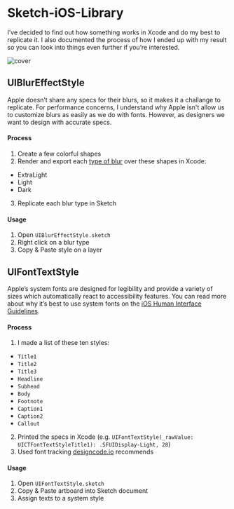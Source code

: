 # Sketch-iOS-Library
I’ve decided to find out how something works in Xcode and do my best to replicate it. I also documented the process of how I ended up with my result so you can look into things even further if you’re interested.

![cover](https://cloud.githubusercontent.com/assets/3231370/20457930/d6728fb8-ae64-11e6-910c-c51ec1d755a9.png)

## UIBlurEffectStyle
Apple doesn’t share any specs for their blurs, so it makes it a challange to replicate. For performance concerns, I understand why Apple isn't allow us to customize blurs as easily as we do with fonts. However, as designers we want to design with accurate specs.

#### Process

1. Create a few colorful shapes
2. Render and export each [type of blur](https://developer.apple.com/reference/uikit/uiblureffectstyle) over these shapes in Xcode:
  - ExtraLight
  - Light
  - Dark
3. Replicate each blur type in Sketch

#### Usage

1. Open `UIBlurEffectStyle.sketch`
2. Right click on a blur type
3. Copy & Paste style on a layer

## UIFontTextStyle
Apple’s system fonts are designed for legibility and provide a variety of sizes which automatically react to accessibility features. You can read more about why it’s best to use system fonts on the [iOS Human Interface Guidelines](https://developer.apple.com/ios/human-interface-guidelines/visual-design/typography/).

#### Process

1. I made a list of these ten styles:
  - `Title1`
  - `Title2`
  - `Title3`
  - `Headline`
  - `Subhead`
  - `Body`
  - `Footnote`
  - `Caption1`
  - `Caption2`
  - `Callout`
2. Printed the specs in Xcode (e.g. `UIFontTextStyle(_rawValue: UICTFontTextStyleTitle1): .SFUIDisplay-Light, 28`)
3. Used font tracking [designcode.io](https://designcode.io/cloud/chapter1/iOS-Tracking.jpg) recommends

#### Usage

1. Open `UIFontTextStyle.sketch`
2. Copy & Paste artboard into Sketch document
3. Assign texts to a system style
